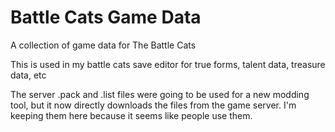 # Battle Cats Game Data

A collection of game data for The Battle Cats

This is used in my battle cats save editor for true forms, talent data, treasure data, etc

The server .pack and .list files were going to be used for a new modding tool, but it now directly downloads the files from the game server. I'm keeping them here because it seems like people use them.
